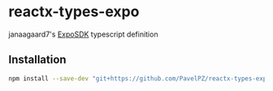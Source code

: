 # reactx-types-expo
janaagaard7's [ExpoSDK](https://github.com/janaagaard75/expo-and-typescript/blob/master/src/expo.d.ts) typescript definition

## Installation

```sh
npm install --save-dev "git+https://github.com/PavelPZ/reactx-types-expo.git"
```
